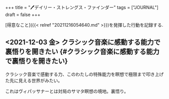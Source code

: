+++
title = "🖊デイリー・ストレングス・ファインダー"
tags = ["JOURNAL"]
draft = false
+++

[得意なこと]({{< relref "20211216054640.md" >}})を発揮した行動を記録する.


## <span class="timestamp-wrapper"><span class="timestamp">&lt;2021-12-03 金&gt; </span></span> クラシック音楽に感動する能力で裏悟りを開きたい {#クラシック音楽に感動する能力で裏悟りを開きたい}

クラシック音楽で感動する力、このわたしの特殊能力を瞑想で極限まで叩き上げた先に見える世界がみたい。

これはヴィパッサナーとは対局のサマタ瞑想の境地。裏悟り。
